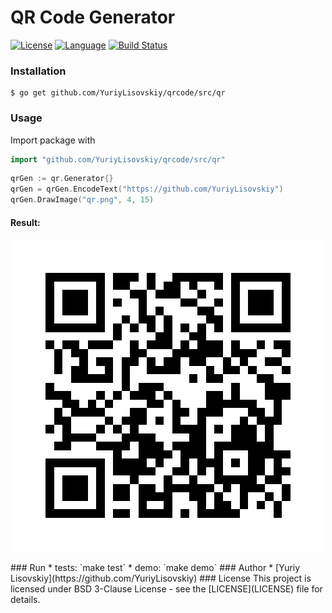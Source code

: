# QR Code Generator
[![License](https://img.shields.io/badge/BSD-3--Clause-orange.svg)](LICENSE)
[![Language](https://img.shields.io/badge/Go-1.10-blue.svg)](https://golang.org/)
[![Build Status](https://travis-ci.org/YuriyLisovskiy/qrcode.svg?branch=master)](https://travis-ci.org/YuriyLisovskiy/qrcode)
### Installation
```
$ go get github.com/YuriyLisovskiy/qrcode/src/qr
```
### Usage
Import package with
```go
import "github.com/YuriyLisovskiy/qrcode/src/qr"
```
```go
qrGen := qr.Generator{}
qrGen = qrGen.EncodeText("https://github.com/YuriyLisovskiy")
qrGen.DrawImage("qr.png", 4, 15)
```
#### Result:
<p align="center">
  <a href="https://github.com/YuriyLisovskiy/qrcode/blob/master/sample/qr.png"><img src="sample/qr.png"></a>
</p>
### Run
* tests: `make test`
* demo: `make demo`
### Author
* [Yuriy Lisovskiy](https://github.com/YuriyLisovskiy)
### License
This project is licensed under BSD 3-Clause License - see the [LICENSE](LICENSE) file for details.